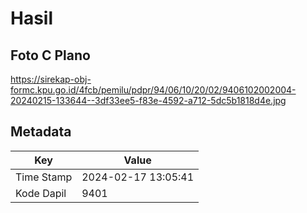 # Hasil

## Foto C Plano

https://sirekap-obj-formc.kpu.go.id/4fcb/pemilu/pdpr/94/06/10/20/02/9406102002004-20240215-133644--3df33ee5-f83e-4592-a712-5dc5b1818d4e.jpg


## Metadata

| Key        | Value               |
| ---------- | ------------------- |
| Time Stamp | 2024-02-17 13:05:41 |
| Kode Dapil | 9401                |



